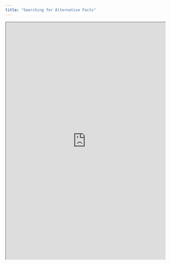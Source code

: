 ```yaml
---
title: "Searching for Alternative Facts"
---
```



<iframe height="750" width="100%" src="https://ewelton.github.io/ktest/wiki.html#Searching%20for%20Alternative%20Facts"></iframe>

